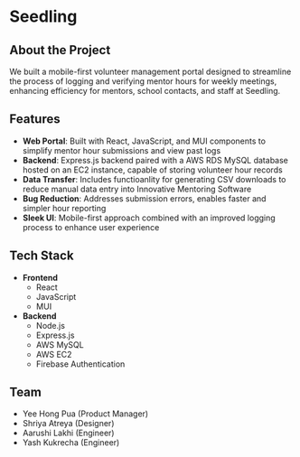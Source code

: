 # **Seedling**

## About the Project
We built a mobile-first volunteer management portal designed to streamline the process of logging and verifying mentor hours for weekly meetings, enhancing efficiency for mentors, school contacts, and staff at Seedling.

## Features
- **Web Portal**: Built with React, JavaScript, and MUI components to simplify mentor hour submissions and view past logs
- **Backend**: Express.js backend paired with a AWS RDS MySQL database hosted on an EC2 instance, capable of storing volunteer hour records
- **Data Transfer**: Includes functioanlity for generating CSV downloads to reduce manual data entry into Innovative Mentoring Software
- **Bug Reduction**: Addresses submission errors, enables faster and simpler hour reporting
- **Sleek UI**: Mobile-first approach combined with an improved logging process to enhance user experience

## Tech Stack
- **Frontend**
    - React
    - JavaScript
    - MUI
- **Backend**
    - Node.js
    - Express.js
    - AWS MySQL
    - AWS EC2
    - Firebase Authentication

## Team
- Yee Hong Pua (Product Manager)
- Shriya Atreya (Designer)
- Aarushi Lakhi (Engineer)
- Yash Kukrecha (Engineer)